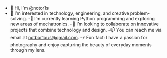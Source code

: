 - 👋 Hi, I’m @notor1s
- 👀 I’m interested in technology, engineering, and creative problem-solving.
-🌱 I’m currently learning Python programming and exploring new areas of mechatronics.
-💞️ I’m looking to collaborate on innovative projects that combine technology and design.
-📫 You can reach me via email at notbor1ous@gmail.com.
-⚡ Fun fact: I have a passion for photography and enjoy capturing the beauty of everyday moments through my lens.

<!---
notor1s/notor1s is a ✨ special ✨ repository because its `README.md` (this file) appears on your GitHub profile.
You can click the Preview link to take a look at your changes.
--->
